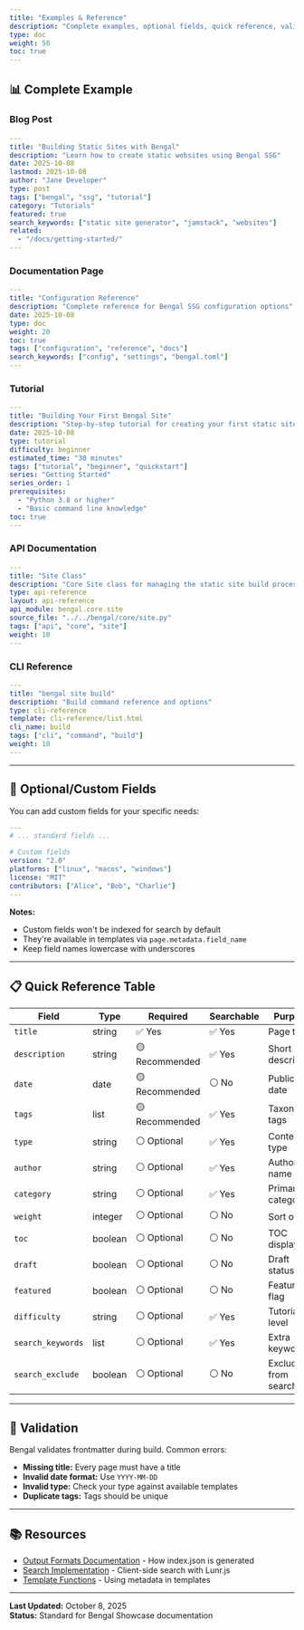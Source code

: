 ```yaml
---
title: "Examples & Reference"
description: "Complete examples, optional fields, quick reference, validation, and resources"
type: doc
weight: 50
toc: true
---
```


## 📊 Complete Example

### Blog Post

```yaml
---
title: "Building Static Sites with Bengal"
description: "Learn how to create static websites using Bengal SSG"
date: 2025-10-08
lastmod: 2025-10-08
author: "Jane Developer"
type: post
tags: ["bengal", "ssg", "tutorial"]
category: "Tutorials"
featured: true
search_keywords: ["static site generator", "jamstack", "websites"]
related:
  - "/docs/getting-started/"
---
```

### Documentation Page

```yaml
---
title: "Configuration Reference"
description: "Complete reference for Bengal SSG configuration options"
date: 2025-10-08
type: doc
weight: 20
toc: true
tags: ["configuration", "reference", "docs"]
search_keywords: ["config", "settings", "bengal.toml"]
---
```

### Tutorial

```yaml
---
title: "Building Your First Bengal Site"
description: "Step-by-step tutorial for creating your first static site with Bengal"
date: 2025-10-08
type: tutorial
difficulty: beginner
estimated_time: "30 minutes"
tags: ["tutorial", "beginner", "quickstart"]
series: "Getting Started"
series_order: 1
prerequisites:
  - "Python 3.8 or higher"
  - "Basic command line knowledge"
toc: true
---
```

### API Documentation

```yaml
---
title: "Site Class"
description: "Core Site class for managing the static site build process"
type: api-reference
layout: api-reference
api_module: bengal.core.site
source_file: "../../bengal/core/site.py"
tags: ["api", "core", "site"]
weight: 10
---
```

### CLI Reference

```yaml
---
title: "bengal site build"
description: "Build command reference and options"
type: cli-reference
template: cli-reference/list.html
cli_name: build
tags: ["cli", "command", "build"]
weight: 10
---
```

---

## 🎨 Optional/Custom Fields

You can add custom fields for your specific needs:

```yaml
---
# ... standard fields ...

# Custom fields
version: "2.0"
platforms: ["linux", "macos", "windows"]
license: "MIT"
contributors: ["Alice", "Bob", "Charlie"]
---
```

**Notes:**
- Custom fields won't be indexed for search by default
- They're available in templates via `page.metadata.field_name`
- Keep field names lowercase with underscores

---

## 📋 Quick Reference Table

| Field | Type | Required | Searchable | Purpose |
|-------|------|----------|------------|---------|
| `title` | string | ✅ Yes | ✅ Yes | Page title |
| `description` | string | 🟡 Recommended | ✅ Yes | Short description |
| `date` | date | 🟡 Recommended | ⚪ No | Publication date |
| `tags` | list | 🟡 Recommended | ✅ Yes | Taxonomy tags |
| `type` | string | ⚪ Optional | ✅ Yes | Content type |
| `author` | string | ⚪ Optional | ✅ Yes | Author name |
| `category` | string | ⚪ Optional | ✅ Yes | Primary category |
| `weight` | integer | ⚪ Optional | ⚪ No | Sort order |
| `toc` | boolean | ⚪ Optional | ⚪ No | TOC display |
| `draft` | boolean | ⚪ Optional | ⚪ No | Draft status |
| `featured` | boolean | ⚪ Optional | ⚪ No | Featured flag |
| `difficulty` | string | ⚪ Optional | ✅ Yes | Tutorial level |
| `search_keywords` | list | ⚪ Optional | ✅ Yes | Extra keywords |
| `search_exclude` | boolean | ⚪ Optional | ⚪ No | Exclude from search |

---

## 🔧 Validation

Bengal validates frontmatter during build. Common errors:

- **Missing title:** Every page must have a title
- **Invalid date format:** Use `YYYY-MM-DD`
- **Invalid type:** Check your type against available templates
- **Duplicate tags:** Tags should be unique

---

## 📚 Resources

- [Output Formats Documentation](/docs/output/output-formats/) - How index.json is generated
- [Search Implementation](/docs/search/) - Client-side search with Lunr.js
- [Template Functions](/docs/templates/function-reference/) - Using metadata in templates

---

**Last Updated:** October 8, 2025  
**Status:** Standard for Bengal Showcase documentation
